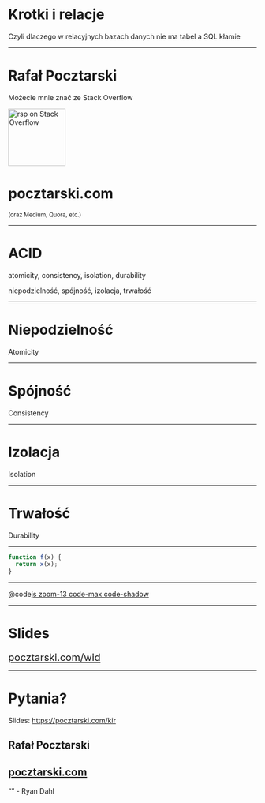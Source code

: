 # Krotki i relacje

Czyli dlaczego w relacyjnych bazach danych nie ma tabel a SQL kłamie

---

# Rafał Pocztarski

Możecie mnie znać ze Stack Overflow

[<img alt="rsp on Stack Overflow" src="https://stackexchange.com/users/flair/303952.png" height="116">](https://stackoverflow.com/users/613198/rsp)

# pocztarski.com

<small>(oraz Medium, Quora, etc.)</small>

---

# ACID

atomicity, consistency, isolation, durability

niepodzielność, spójność, izolacja, trwałość

---

# Niepodzielność

Atomicity

---

# Spójność

Consistency

---

# Izolacja

Isolation

---

# Trwałość

Durability

---

```js
function f(x) {
  return x(x);
}
```
---

@code[js zoom-13 code-max code-shadow](example-01.js)

---

# Slides

<big><big> [pocztarski.com/wid](https://pocztarski.com/kir) </big></big>

---

# Pytania?

Slides: https://pocztarski.com/kir

## Rafał Pocztarski

## [pocztarski.com](https://pocztarski.com)

“” - Ryan Dahl
